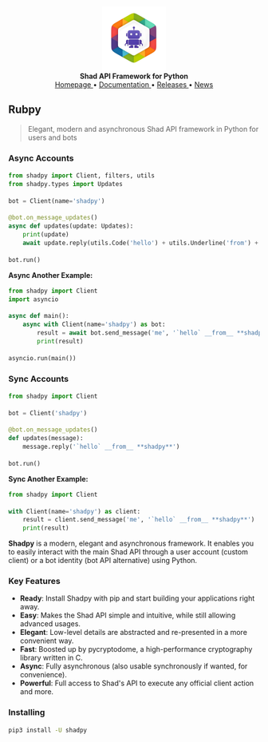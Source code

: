 <p align="center">
    <a href="github.address">
        <img src="https://raw.githubusercontent.com/shayanheidari01/rubika/master/icon.png" alt="Shadpy" width="128">
    </a>
    <br>
    <b>Shad API Framework for Python</b>
    <br>
    <a href="https://github.com/shayanheidari01/rubika">
        Homepage
    </a>
    •
    <a href="https://github.com/shayanheidari01/rubika/tree/master/docs">
        Documentation
    </a>
    •
    <a href="https://pypi.org/project/rubpy/#history">
        Releases
    </a>
    •
    <a href="https://t.me/rubika_library">
        News
    </a>
</p>

## Rubpy

> Elegant, modern and asynchronous Shad API framework in Python for users and bots

### Async Accounts
```python
from shadpy import Client, filters, utils
from shadpy.types import Updates

bot = Client(name='shadpy')

@bot.on_message_updates()
async def updates(update: Updates):
    print(update)
    await update.reply(utils.Code('hello') + utils.Underline('from') + utils.Bold('shadpy'))

bot.run()
```

**Async Another Example:**
```python
from shadpy import Client
import asyncio

async def main():
    async with Client(name='shadpy') as bot:
        result = await bot.send_message('me', '`hello` __from__ **shadpy**')
        print(result)

asyncio.run(main())
```

### Sync Accounts
```python
from shadpy import Client

bot = Client('shadpy')

@bot.on_message_updates()
def updates(message):
    message.reply('`hello` __from__ **shadpy**')

bot.run()
```

**Sync Another Example:**
```python
from shadpy import Client

with Client(name='shadpy') as client:
    result = client.send_message('me', '`hello` __from__ **shadpy**')
    print(result)
```

**Shadpy** is a modern, elegant and asynchronous framework. It enables you to easily interact with the main Shad API through a user account (custom client) or a bot
identity (bot API alternative) using Python.


### Key Features

- **Ready**: Install Shadpy with pip and start building your applications right away.
- **Easy**: Makes the Shad API simple and intuitive, while still allowing advanced usages.
- **Elegant**: Low-level details are abstracted and re-presented in a more convenient way.
- **Fast**: Boosted up by pycryptodome, a high-performance cryptography library written in C.
- **Async**: Fully asynchronous (also usable synchronously if wanted, for convenience).
- **Powerful**: Full access to Shad's API to execute any official client action and more.

### Installing

``` bash
pip3 install -U shadpy
```